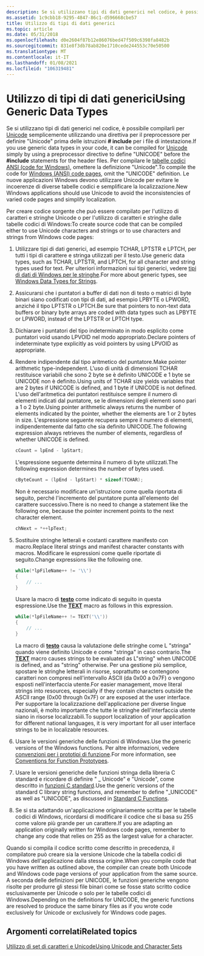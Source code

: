 ```yaml
---
description: Se si utilizzano tipi di dati generici nel codice, è possibile compilarli per Unicode semplicemente utilizzando una direttiva per il preprocessore per definire &\# 0034; UNICODE&\# 0034; prima delle \# istruzioni include per i file di intestazione.
ms.assetid: 1c9cbb18-9295-4847-86c1-d596668cbe57
title: Utilizzo di tipi di dati generici
ms.topic: article
ms.date: 05/31/2018
ms.openlocfilehash: d0e2604f87b12e86076bed47f509c6398fa8482b
ms.sourcegitcommit: 831e8f3db78ab820e1710cede244553c70e50500
ms.translationtype: MT
ms.contentlocale: it-IT
ms.lasthandoff: 01/08/2021
ms.locfileid: "106319481"
---
```

# <a name="using-generic-data-types"></a><span data-ttu-id="92aa6-103">Utilizzo di tipi di dati generici</span><span class="sxs-lookup"><span data-stu-id="92aa6-103">Using Generic Data Types</span></span>

<span data-ttu-id="92aa6-104">Se si utilizzano tipi di dati generici nel codice, è possibile compilarli per [Unicode](unicode.md) semplicemente utilizzando una direttiva per il preprocessore per definire "Unicode" prima delle istruzioni **\# include** per i file di intestazione.</span><span class="sxs-lookup"><span data-stu-id="92aa6-104">If you use generic data types in your code, it can be compiled for [Unicode](unicode.md) simply by using a preprocessor directive to define "UNICODE" before the **\#include** statements for the header files.</span></span> <span data-ttu-id="92aa6-105">Per compilare le [tabelle codici ANSI (code for Windows)](code-pages.md), omettere la definizione "Unicode".</span><span class="sxs-lookup"><span data-stu-id="92aa6-105">To compile the code for [Windows (ANSI) code pages](code-pages.md), omit the "UNICODE" definition.</span></span> <span data-ttu-id="92aa6-106">Le nuove applicazioni Windows devono utilizzare Unicode per evitare le incoerenze di diverse tabelle codici e semplificare la localizzazione.</span><span class="sxs-lookup"><span data-stu-id="92aa6-106">New Windows applications should use Unicode to avoid the inconsistencies of varied code pages and simplify localization.</span></span>

<span data-ttu-id="92aa6-107">Per creare codice sorgente che può essere compilato per l'utilizzo di caratteri e stringhe Unicode o per l'utilizzo di caratteri e stringhe dalle tabelle codici di Windows:</span><span class="sxs-lookup"><span data-stu-id="92aa6-107">To create source code that can be compiled either to use Unicode characters and strings or to use characters and strings from Windows code pages:</span></span>

1.  <span data-ttu-id="92aa6-108">Utilizzare tipi di dati generici, ad esempio TCHAR, LPTSTR e LPTCH, per tutti i tipi di carattere e stringa utilizzati per il testo.</span><span class="sxs-lookup"><span data-stu-id="92aa6-108">Use generic data types, such as TCHAR, LPTSTR, and LPTCH, for all character and string types used for text.</span></span> <span data-ttu-id="92aa6-109">Per ulteriori informazioni sui tipi generici, vedere [tipi di dati di Windows per le stringhe](windows-data-types-for-strings.md).</span><span class="sxs-lookup"><span data-stu-id="92aa6-109">For more about generic types, see [Windows Data Types for Strings](windows-data-types-for-strings.md).</span></span>
2.  <span data-ttu-id="92aa6-110">Assicurarsi che i puntatori a buffer di dati non di testo o matrici di byte binari siano codificati con tipi di dati, ad esempio LPBYTE o LPWORD, anziché il tipo LPTSTR o LPTCH.</span><span class="sxs-lookup"><span data-stu-id="92aa6-110">Be sure that pointers to non-text data buffers or binary byte arrays are coded with data types such as LPBYTE or LPWORD, instead of the LPTSTR or LPTCH type.</span></span>
3.  <span data-ttu-id="92aa6-111">Dichiarare i puntatori del tipo indeterminato in modo esplicito come puntatori void usando LPVOID nel modo appropriato.</span><span class="sxs-lookup"><span data-stu-id="92aa6-111">Declare pointers of indeterminate type explicitly as void pointers by using LPVOID as appropriate.</span></span>
4.  <span data-ttu-id="92aa6-112">Rendere indipendente dal tipo aritmetico del puntatore.</span><span class="sxs-lookup"><span data-stu-id="92aa6-112">Make pointer arithmetic type-independent.</span></span> <span data-ttu-id="92aa6-113">L'uso di unità di dimensioni TCHAR restituisce variabili che sono 2 byte se è definito UNICODE e 1 byte se UNICODE non è definito.</span><span class="sxs-lookup"><span data-stu-id="92aa6-113">Using units of TCHAR size yields variables that are 2 bytes if UNICODE is defined, and 1 byte if UNICODE is not defined.</span></span> <span data-ttu-id="92aa6-114">L'uso dell'aritmetica dei puntatori restituisce sempre il numero di elementi indicati dal puntatore, se le dimensioni degli elementi sono pari a 1 o 2 byte.</span><span class="sxs-lookup"><span data-stu-id="92aa6-114">Using pointer arithmetic always returns the number of elements indicated by the pointer, whether the elements are 1 or 2 bytes in size.</span></span> <span data-ttu-id="92aa6-115">L'espressione seguente recupera sempre il numero di elementi, indipendentemente dal fatto che sia definito UNICODE.</span><span class="sxs-lookup"><span data-stu-id="92aa6-115">The following expression always retrieves the number of elements, regardless of whether UNICODE is defined.</span></span>

    ```C++
    cCount = lpEnd - lpStart;
    ```

    

    <span data-ttu-id="92aa6-116">L'espressione seguente determina il numero di byte utilizzati.</span><span class="sxs-lookup"><span data-stu-id="92aa6-116">The following expression determines the number of bytes used.</span></span>

    ```C++
    cByteCount = (lpEnd - lpStart) * sizeof(TCHAR);
    ```

    

    <span data-ttu-id="92aa6-117">Non è necessario modificare un'istruzione come quella riportata di seguito, perché l'incremento del puntatore punta all'elemento del carattere successivo.</span><span class="sxs-lookup"><span data-stu-id="92aa6-117">There is no need to change a statement like the following one, because the pointer increment points to the next character element.</span></span>

    ```C++
    chNext = *++lpText;
    ```

    

5.  <span data-ttu-id="92aa6-118">Sostituire stringhe letterali e costanti carattere manifesto con macro.</span><span class="sxs-lookup"><span data-stu-id="92aa6-118">Replace literal strings and manifest character constants with macros.</span></span> <span data-ttu-id="92aa6-119">Modificare le espressioni come quelle riportate di seguito.</span><span class="sxs-lookup"><span data-stu-id="92aa6-119">Change expressions like the following one.</span></span>

    ```C++
    while(*lpFileName++ != '\\')
    {
        // ...
    }
    ```

    

    <span data-ttu-id="92aa6-120">Usare la macro di [**testo**](/windows/desktop/api/Winnt/nf-winnt-text) come indicato di seguito in questa espressione.</span><span class="sxs-lookup"><span data-stu-id="92aa6-120">Use the [**TEXT**](/windows/desktop/api/Winnt/nf-winnt-text) macro as follows in this expression.</span></span>

    ```C++
    while(*lpFileName++ != TEXT('\\'))
    {
        // ...
    }
    ```

    

    <span data-ttu-id="92aa6-121">La macro di [**testo**](/windows/desktop/api/Winnt/nf-winnt-text) causa la valutazione delle stringhe come L "stringa" quando viene definito Unicode e come "stringa" in caso contrario.</span><span class="sxs-lookup"><span data-stu-id="92aa6-121">The [**TEXT**](/windows/desktop/api/Winnt/nf-winnt-text) macro causes strings to be evaluated as L"string" when UNICODE is defined, and as "string" otherwise.</span></span> <span data-ttu-id="92aa6-122">Per una gestione più semplice, spostare le stringhe letterali in risorse, soprattutto se contengono caratteri non compresi nell'intervallo ASCII (da 0x00 a 0x7F) o vengono esposti nell'interfaccia utente.</span><span class="sxs-lookup"><span data-stu-id="92aa6-122">For easier management, move literal strings into resources, especially if they contain characters outside the ASCII range (0x00 through 0x7F) or are exposed at the user interface.</span></span> <span data-ttu-id="92aa6-123">Per supportare la localizzazione dell'applicazione per diverse lingue nazionali, è molto importante che tutte le stringhe dell'interfaccia utente siano in risorse localizzabili.</span><span class="sxs-lookup"><span data-stu-id="92aa6-123">To support localization of your application for different national languages, it is very important for all user interface strings to be in localizable resources.</span></span>

6.  <span data-ttu-id="92aa6-124">Usare le versioni generiche delle funzioni di Windows.</span><span class="sxs-lookup"><span data-stu-id="92aa6-124">Use the generic versions of the Windows functions.</span></span> <span data-ttu-id="92aa6-125">Per altre informazioni, vedere [convenzioni per i prototipi di funzione](conventions-for-function-prototypes.md).</span><span class="sxs-lookup"><span data-stu-id="92aa6-125">For more information, see [Conventions for Function Prototypes](conventions-for-function-prototypes.md).</span></span>
7.  <span data-ttu-id="92aa6-126">Usare le versioni generiche delle funzioni stringa della libreria C standard e ricordare di definire " \_ Unicode" e "Unicode", come descritto in [funzioni C standard](standard-c-functions.md).</span><span class="sxs-lookup"><span data-stu-id="92aa6-126">Use the generic versions of the standard C library string functions, and remember to define "\_UNICODE" as well as "UNICODE", as discussed in [Standard C Functions](standard-c-functions.md).</span></span>
8.  <span data-ttu-id="92aa6-127">Se si sta adattando un'applicazione originariamente scritta per le tabelle codici di Windows, ricordarsi di modificare il codice che si basa su 255 come valore più grande per un carattere.</span><span class="sxs-lookup"><span data-stu-id="92aa6-127">If you are adapting an application originally written for Windows code pages, remember to change any code that relies on 255 as the largest value for a character.</span></span>

<span data-ttu-id="92aa6-128">Quando si compila il codice scritto come descritto in precedenza, il compilatore può creare sia la versione Unicode che la tabella codici di Windows dell'applicazione dalla stessa origine.</span><span class="sxs-lookup"><span data-stu-id="92aa6-128">When you compile code that you have written as outlined above, the compiler can create both Unicode and Windows code page versions of your application from the same source.</span></span> <span data-ttu-id="92aa6-129">A seconda delle definizioni per UNICODE, le funzioni generiche vengono risolte per produrre gli stessi file binari come se fosse stato scritto codice esclusivamente per Unicode o solo per le tabelle codici di Windows.</span><span class="sxs-lookup"><span data-stu-id="92aa6-129">Depending on the definitions for UNICODE, the generic functions are resolved to produce the same binary files as if you wrote code exclusively for Unicode or exclusively for Windows code pages.</span></span>

## <a name="related-topics"></a><span data-ttu-id="92aa6-130">Argomenti correlati</span><span class="sxs-lookup"><span data-stu-id="92aa6-130">Related topics</span></span>

<dl> <dt>

[<span data-ttu-id="92aa6-131">Utilizzo di set di caratteri e Unicode</span><span class="sxs-lookup"><span data-stu-id="92aa6-131">Using Unicode and Character Sets</span></span>](using-unicode-and-character-sets.md)
</dt> </dl>

 

 



